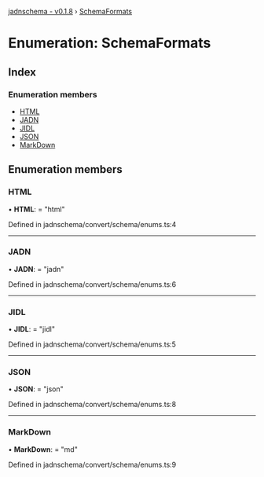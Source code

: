 [jadnschema - v0.1.8](../globals.md) › [SchemaFormats](schemaformats.md)

# Enumeration: SchemaFormats

## Index

### Enumeration members

* [HTML](schemaformats.md#html)
* [JADN](schemaformats.md#jadn)
* [JIDL](schemaformats.md#jidl)
* [JSON](schemaformats.md#json)
* [MarkDown](schemaformats.md#markdown)

## Enumeration members

###  HTML

• **HTML**: = "html"

Defined in jadnschema/convert/schema/enums.ts:4

___

###  JADN

• **JADN**: = "jadn"

Defined in jadnschema/convert/schema/enums.ts:6

___

###  JIDL

• **JIDL**: = "jidl"

Defined in jadnschema/convert/schema/enums.ts:5

___

###  JSON

• **JSON**: = "json"

Defined in jadnschema/convert/schema/enums.ts:8

___

###  MarkDown

• **MarkDown**: = "md"

Defined in jadnschema/convert/schema/enums.ts:9
